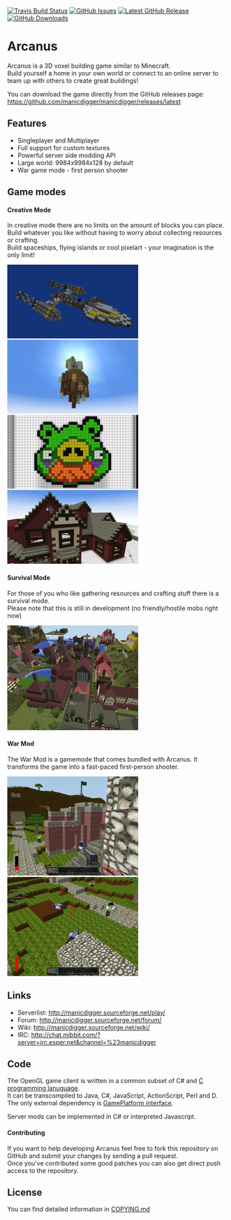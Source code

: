 [![Travis Build Status](https://img.shields.io/travis/manicdigger/manicdigger.svg?style=flat-square)](https://travis-ci.org/manicdigger/manicdigger)
[![GitHub Issues](https://img.shields.io/github/issues/manicdigger/manicdigger.svg?style=flat-square)](https://github.com/manicdigger/manicdigger/issues)
[![Latest GitHub Release](https://img.shields.io/github/release/manicdigger/manicdigger.svg?style=flat-square)](https://github.com/manicdigger/manicdigger/releases/latest)
[![GitHub Downloads](https://img.shields.io/github/downloads/manicdigger/manicdigger/latest/total.svg?style=flat-square)](https://github.com/manicdigger/manicdigger/releases/latest)

Arcanus
============
Arcanus is a 3D voxel building game similar to Minecraft.  
Build yourself a home in your own world or connect to an online server to team up with others to create great buildings!

You can download the game directly from the GitHub releases page:  
https://github.com/manicdigger/manicdigger/releases/latest


Features
--------
- Singleplayer and Multiplayer
- Full support for custom textures
- Powerful server side modding API
- Large world: 9984x9984x128 by default
- War game mode - first person shooter


Game modes
-----------
#### Creative Mode

In creative mode there are no limits on the amount of blocks you can place. Build whatever you like without having to worry about collecting resources or crafting.  
Build spaceships, flying islands or cool pixelart - your imagination is the only limit!

[![Spaceship](https://raw.githubusercontent.com/manicdigger/manicdigger-screenshots/master/2014-11-27_18-35-13-thumb.png)](https://raw.githubusercontent.com/manicdigger/manicdigger-screenshots/master/2014-11-27_18-35-13.png)
[![Floating Island](https://raw.githubusercontent.com/manicdigger/manicdigger-screenshots/master/2014-12-19_20-42-13-thumb.png)](https://raw.githubusercontent.com/manicdigger/manicdigger-screenshots/master/2014-12-19_20-42-13.png)
[![Pixelart](https://raw.githubusercontent.com/manicdigger/manicdigger-screenshots/master/2014-12-19_20-43-46-thumb.png)](https://raw.githubusercontent.com/manicdigger/manicdigger-screenshots/master/2014-12-19_20-43-46.png)
[![Mansion](https://raw.githubusercontent.com/manicdigger/manicdigger-screenshots/master/2014-12-25_22-38-53-thumb.png)](https://raw.githubusercontent.com/manicdigger/manicdigger-screenshots/master/2014-12-25_22-38-53.png)

#### Survival Mode

For those of you who like gathering resources and crafting stuff there is a survival mode.  
Please note that this is still in development (no friendly/hostile mobs right now)

[![City](https://raw.githubusercontent.com/manicdigger/manicdigger-screenshots/master/9c1d22eac9aac5f36bf12a5fb5c8a856-300x240.png)](https://raw.githubusercontent.com/manicdigger/manicdigger-screenshots/master/9c1d22eac9aac5f36bf12a5fb5c8a856.png)

#### War Mod

The War Mod is a gamemode that comes bundled with Arcanus. It transforms the game into a fast-paced first-person shooter.

[![War Mod 1](https://raw.githubusercontent.com/manicdigger/manicdigger-screenshots/master/2012-10-15_02-13-14-300x227.png)](https://raw.githubusercontent.com/manicdigger/manicdigger-screenshots/master/2012-10-15_02-13-14.png)
[![War Mod 2](https://raw.githubusercontent.com/manicdigger/manicdigger-screenshots/master/2012-10-15_02-12-27-300x227.png)](https://raw.githubusercontent.com/manicdigger/manicdigger-screenshots/master/2012-10-15_02-12-27.png)


Links
-----
- Serverlist: http://manicdigger.sourceforge.net/play/
- Forum: http://manicdigger.sourceforge.net/forum/
- Wiki: http://manicdigger.sourceforge.net/wiki/
- IRC: http://chat.mibbit.com/?server=irc.esper.net&channel=%23manicdigger


Code
----
The OpenGL game client is written in a common subset of C# and [Ć programming lanuguage](http://cito.sourceforge.net/).  
It can be transcompiled to Java, C#, JavaScript, ActionScript, Perl and D.
The only external dependency is [GamePlatform interface](ManicDiggerLib/Client/Platform.ci.cs).

Server mods can be implemented in C# or interpreted Javascript.

#### Contributing

If you want to help developing Arcanus feel free to fork this repository on GitHub and submit your changes by sending a pull request.  
Once you've contributed some good patches you can also get direct push access to the repository.


License
-------
You can find detailed information in [COPYING.md](COPYING.md)
